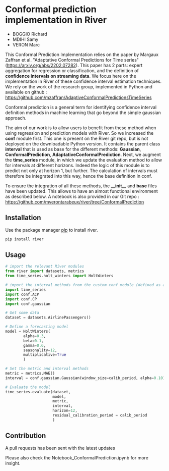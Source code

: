 # Conformal prediction implementation in River

- BOGGIO Richard
- MDIHI Samy
- VERON Marc

This Conformal Prediction Implementation relies on the paper by Margaux Zaffran et al. "Adaptative Conformal Predictions for Time series" (https://arxiv.org/abs/2202.07282). This paper has 2 parts: expert aggregation for regression or classification, and the definition of **confidence intervals on streaming data**. We focus here on the implementation in River of these confidence interval estimation techniques. We rely on the work of the research group, implemented in Python and available on github : https://github.com/mzaffran/AdaptiveConformalPredictionsTimeSeries

Conformal prediction is a general term for identifying confidence interval definition methods in machine learning that go beyond the simple gaussian approach. 

The aim of our work is to allow users to benefit from these method when using regression and prediction models with River. So we increased the **conf** module first. This one is present on the River git repo, but is not deployed on the downloadable Python version. It contains the parent class **interval** that is used as base for the different methods: **Gaussian**, **ConformalPrediction**, **AdaptativeConformalPrediction**. Next, we augment the **time_series** module, in which we update the evaluation method to allow for intervals at different horizons. Indeed the logic of this module is to predict not only at horizon 1, but further. The calculation of intervals must therefore be integrated into this way, hence the base definition in conf. 

To ensure the integration of all these methods, the **\_\_init\_\_** and **base** files have been updated. This allows to have an almost functional environment as described below. A notebook is also provided in our Git repo : https://github.com/mverontarabeux/river/tree/ConformalPrediction


## Installation

Use the package manager [pip](https://pip.pypa.io/en/stable/) to install river.

```bash
pip install river
```

## Usage

```python
# import the relevant River modules
from river import datasets, metrics
from time_series.holt_winters import HoltWinters

# import the interval methods from the custom conf module (defined as a folder)
import time_series
import conf.ACP
import conf.CP
import conf.gaussian

# Get some data
dataset = datasets.AirlinePassengers()

# Define a forecasting model 
model = HoltWinters(
        alpha=0.3,
        beta=0.1,
        gamma=0.6,
        seasonality=12,
        multiplicative=True
        )

# Set the metric and interval methods
metric = metrics.MAE()
interval = conf.gaussian.Gaussian(window_size=calib_period, alpha=0.10)

# Evaluate the model
time_series.evaluate(dataset,
                     model,
                     metric,
                     interval,
                     horizon=12,
                     residual_calibration_period = calib_period
                     )

```
## Contribution

A pull requests has been sent with the latest updates

Please also check the Notebook_ConformalPrediction.ipynb for more insight.